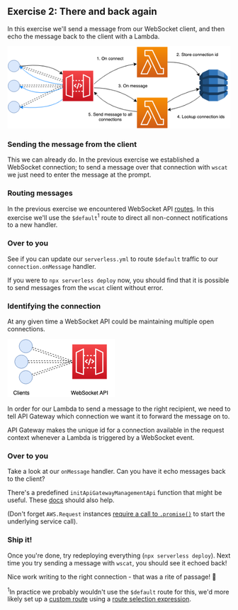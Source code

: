 ## Exercise 2: There and back again

In this exercise we'll send a message from our WebSocket client, and then echo the message back to the client with a Lambda.

![Exercise diagram](exercise-diagram.png)

### Sending the message from the client

This we can already do. In the previous exercise we established a WebSocket connection; to send a message over that connection with `wscat` we just need to enter the message at the prompt.

### Routing messages

In the previous exercise we encountered WebSocket API [routes](https://docs.aws.amazon.com/apigateway/latest/developerguide/websocket-api-develop-routes.html). In this exercise we'll use the `$default`<sup>1</sup> route to direct all non-connect notifications to a new handler.

### Over to you

See if you can update our `serverless.yml` to route `$default` traffic to our `connection.onMessage` handler.

If you were to `npx serverless deploy` now, you should find that it is possible to send messages from the `wscat` client without error.

### Identifying the connection

At any given time a WebSocket API could be maintaining multiple open connections.

![Multiple connections diagram](multiple-connections-diagram.png)

In order for our Lambda to send a message to the right recipient, we need to tell API Gateway which connection we want it to forward the message on to.

API Gateway makes the unique id for a connection available in the request context whenever a Lambda is triggered by a WebSocket event.

### Over to you

Take a look at our `onMessage` handler. Can you have it echo messages back to the client?

There's a predefined `initApiGatewayManagementApi` function that might be useful. These [docs](https://docs.aws.amazon.com/AWSJavaScriptSDK/latest/AWS/ApiGatewayManagementApi.html#postToConnection-property) should also help.

(Don't forget `AWS.Request` instances [require a call to `.promise()`](https://docs.aws.amazon.com/sdk-for-javascript/v2/developer-guide/using-promises.html) to start the underlying service call).

### Ship it!

Once you're done, try redeploying everything (`npx serverless deploy`). Next time you try sending a message with `wscat`, you should see it echoed back!

Nice work writing to the right connection - that was a rite of passage! :grimacing:

<sup>1</sup>In practice we probably wouldn't use the `$default` route for this, we'd more likely set up a [custom route](https://docs.aws.amazon.com/apigateway/latest/developerguide/apigateway-websocket-api-routes-integrations.html#apigateway-websocket-api-routes-about-custom) using a [route selection expression](https://docs.aws.amazon.com/apigateway/latest/developerguide/websocket-api-develop-routes.html#apigateway-websocket-api-route-selection-expressions).
